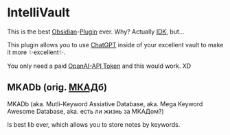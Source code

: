 # IntelliVault

This is the best [Obsidian](https://obsidian.md/)-[Plugin](https://en.wikipedia.org/wiki/Plug-in_(computing)) ever. Why? Actually [IDK](https://en.wikipedia.org/wiki/I_Don%27t_Know), but...

This plugin allows you to use [ChatGPT](https://ru.wikipedia.org/wiki/ChatGPT) inside of your excellent vault to make it more ✨excellent✨.

You only need a paid [OpanAI-API Token](https://platform.openai.com/) and this would work. XD 

## MKADb (orig. [МКАД](https://en.wikipedia.org/wiki/Moscow_Ring_Road)б)

MKADb (aka. Mutli-Keyword Assiative Database, aka. Mega Keyword Awesome Database, aka. есть ли жизнь за МКАДом?) 

Is best lib ever, which allows you to store notes by keywords.